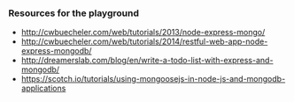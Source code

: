 ### Resources for the playground
- http://cwbuecheler.com/web/tutorials/2013/node-express-mongo/
- http://cwbuecheler.com/web/tutorials/2014/restful-web-app-node-express-mongodb/
- http://dreamerslab.com/blog/en/write-a-todo-list-with-express-and-mongodb/
- https://scotch.io/tutorials/using-mongoosejs-in-node-js-and-mongodb-applications

